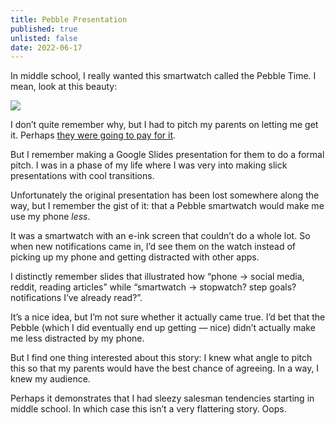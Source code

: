```yaml
---
title: Pebble Presentation
published: true
unlisted: false
date: 2022-06-17
---
```


In middle school, I really wanted this smartwatch called the Pebble Time. I mean, look at this beauty:

![](/posts/pebble/173240796-57f598c6-3306-4355-b6d3-bd3d1b8f8366.png)

I don’t quite remember why, but I had to pitch my parents on letting me get it. Perhaps [they were going to pay for it](/money).

But I remember making a Google Slides presentation for them to do a formal pitch. I was in a phase of my life where I was very into making slick presentations with cool transitions.

Unfortunately the original presentation has been lost somewhere along the way, but I remember the gist of it: that a Pebble smartwatch would make me use my phone _less_.

It was a smartwatch with an e-ink screen that couldn’t do a whole lot. So when new notifications came in, I’d see them on the watch instead of picking up my phone and getting distracted with other apps.

I distinctly remember slides that illustrated how “phone → social media, reddit, reading articles” while “smartwatch → stopwatch? step goals? notifications I’ve already read?”.

It’s a nice idea, but I’m not sure whether it actually came true. I’d bet that the Pebble (which I did eventually end up getting — nice) didn’t actually make me less distracted by my phone.

But I find one thing interested about this story: I knew what angle to pitch this so that my parents would have the best chance of agreeing. In a way, I knew my audience.

Perhaps it demonstrates that I had sleezy salesman tendencies starting in middle school. In which case this isn’t a very flattering story. Oops.
